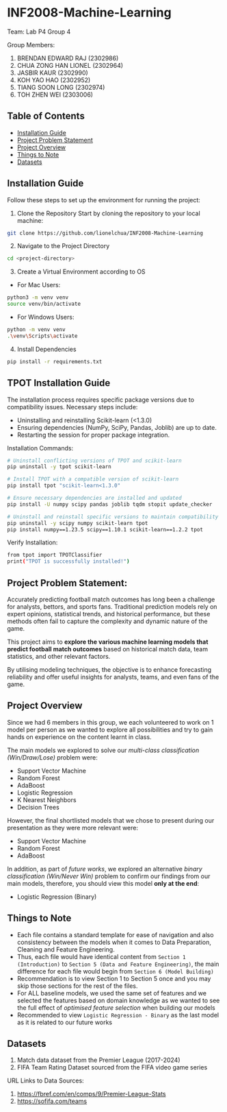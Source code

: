 # INF2008-Machine-Learning

Team: Lab P4 Group 4  

Group Members:
1. BRENDAN EDWARD RAJ (2302986)
2. CHUA ZONG HAN LIONEL (2302964)
3. JASBIR KAUR (2302990)
4. KOH YAO HAO (2302952)
5. TIANG SOON LONG (2302974)
6. TOH ZHEN WEI (2303006)

## Table of Contents

- [Installation Guide](##Installation-Guide)
- [Project Problem Statement](##Project-Problem-Statement)
- [Project Overview](#Project-Overview)
- [Things to Note](#Things-to-Note)
- [Datasets](#Datasets)

## Installation Guide

Follow these steps to set up the environment for running the project:

1. Clone the Repository
Start by cloning the repository to your local machine:
```sh
git clone https://github.com/lionelchua/INF2008-Machine-Learning
```
2. Navigate to the Project Directory
```sh
cd <project-directory>
```
3. Create a Virtual Environment according to OS
- For Mac Users:  
```sh
python3 -m venv venv
source venv/bin/activate
```
- For Windows Users:
```sh
python -m venv venv
.\venv\Scripts\activate
```
4.  Install Dependencies
```sh
pip install -r requirements.txt
```

## TPOT Installation Guide
The installation process requires specific package versions due to compatibility issues.
Necessary steps include:
- Uninstalling and reinstalling Scikit-learn (<1.3.0)
- Ensuring dependencies (NumPy, SciPy, Pandas, Joblib) are up to date.
- Restarting the session for proper package integration.

Installation Commands:
```sh
# Uninstall conflicting versions of TPOT and scikit-learn
pip uninstall -y tpot scikit-learn

# Install TPOT with a compatible version of scikit-learn
pip install tpot "scikit-learn<1.3.0"

# Ensure necessary dependencies are installed and updated
pip install -U numpy scipy pandas joblib tqdm stopit update_checker

# Uninstall and reinstall specific versions to maintain compatibility
pip uninstall -y scipy numpy scikit-learn tpot
pip install numpy==1.23.5 scipy==1.10.1 scikit-learn==1.2.2 tpot
```
Verify Installation:
```sh
from tpot import TPOTClassifier
print("TPOT is successfully installed!")
```

## Project Problem Statement:   
Accurately predicting football match outcomes has long been a challenge for analysts, bettors, and sports fans. Traditional prediction models rely on expert opinions, statistical trends, and historical performance, but these methods often fail to capture the complexity and dynamic nature of the game.  

This project aims to **explore the various machine learning models that predict football match outcomes** based on historical match data, team statistics, and other relevant factors.  

By utilising modeling techniques, the objective is to enhance forecasting reliability and offer useful insights for analysts, teams, and even fans of the game.

## Project Overview
Since we had 6 members in this group, we each volunteered to work on 1 model per person as we wanted to explore all possibilities and try to gain hands on experience on the content learnt in class.

The main models we explored to solve our *multi-class classification (Win/Draw/Lose)* problem were:
- Support Vector Machine
- Random Forest
- AdaBoost
- Logistic Regression
- K Nearest Neighbors
- Decision Trees

However, the final shortlisted models that we chose to present during our presentation as they were more relevant were:
- Support Vector Machine
- Random Forest
- AdaBoost

In addition, as part of *future works*, we explored an alternative *binary classification (Win/Never Win)* problem to confirm our findings from our main models, therefore, you should view this model **only at the end**:
- Logistic Regression (Binary)

## Things to Note
- Each file contains a standard template for ease of navigation and also consistency between the models when it comes to Data Preparation, Cleaning and Feature Engineering.
- Thus, each file would have identical content from `Section 1 (Introduction)` to `Section 5 (Data and Feature Engineering)`, the main difference for each file would begin from `Section 6 (Model Building)`
- Recommendation is to view Section 1 to Section 5 once and you may skip those sections for the rest of the files.
- For ALL baseline models, we used the same set of features and we selected the features based on domain knowledge as we wanted to see the full effect of *optimised feature selection* when building our models
- Recommended to view `Logistic Regression - Binary` as the last model as it is related to our future works 

## Datasets
1. Match data dataset from the Premier League (2017-2024)
2. FIFA Team Rating Dataset sourced from the FIFA video game series 

URL Links to Data Sources:  
1. https://fbref.com/en/comps/9/Premier-League-Stats
2. https://sofifa.com/teams
